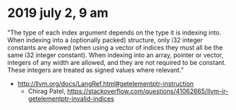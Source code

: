 # 2019 july 2, 9 am
"The type of each index argument depends on the type it is indexing into. When indexing into a (optionally packed) structure, only i32 integer constants are allowed (when using a vector of indices they must all be the same i32 integer constant). When indexing into an array, pointer or vector, integers of any width are allowed, and they are not required to be constant. These integers are treated as signed values where relevant."
- http://llvm.org/docs/LangRef.html#getelementptr-instruction
  - Chirag Patel, https://stackoverflow.com/questions/41062665/llvm-ir-getelementptr-invalid-indices
